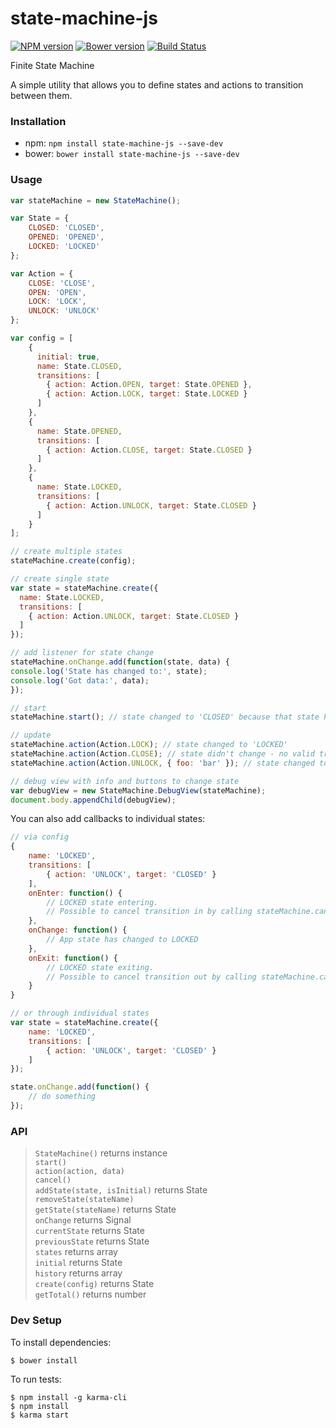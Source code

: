 # state-machine-js

[![NPM version](https://badge.fury.io/js/state-machine-js.svg)](http://badge.fury.io/js/state-machine-js) [![Bower version](https://badge.fury.io/bo/state-machine-js.svg)](http://badge.fury.io/bo/state-machine-js) [![Build Status](https://secure.travis-ci.org/ianmcgregor/state-machine-js.png)](https://travis-ci.org/ianmcgregor/state-machine-js)

Finite State Machine

A simple utility that allows you to define states and actions to transition between them.

### Installation

* npm: ```npm install state-machine-js --save-dev```
* bower: ```bower install state-machine-js --save-dev```

### Usage

```javascript
var stateMachine = new StateMachine();

var State = {
    CLOSED: 'CLOSED',
    OPENED: 'OPENED',
    LOCKED: 'LOCKED'
};

var Action = {
    CLOSE: 'CLOSE',
    OPEN: 'OPEN',
    LOCK: 'LOCK',
    UNLOCK: 'UNLOCK'
};

var config = [
    {
      initial: true,
      name: State.CLOSED,
      transitions: [
        { action: Action.OPEN, target: State.OPENED },
        { action: Action.LOCK, target: State.LOCKED }
      ]
    },
    {
      name: State.OPENED,
      transitions: [
        { action: Action.CLOSE, target: State.CLOSED }
      ]
    },
    {
      name: State.LOCKED,
      transitions: [
        { action: Action.UNLOCK, target: State.CLOSED }
      ]
    }
];

// create multiple states
stateMachine.create(config);

// create single state
var state = stateMachine.create({
  name: State.LOCKED,
  transitions: [
    { action: Action.UNLOCK, target: State.CLOSED }
  ]
});

// add listener for state change
stateMachine.onChange.add(function(state, data) {
console.log('State has changed to:', state);
console.log('Got data:', data);
});

// start
stateMachine.start(); // state changed to 'CLOSED' because that state has 'initial' flag

// update
stateMachine.action(Action.LOCK); // state changed to 'LOCKED'
stateMachine.action(Action.CLOSE); // state didn't change - no valid transition for 'CLOSE' from 'LOCKED'
stateMachine.action(Action.UNLOCK, { foo: 'bar' }); // state changed to 'CLOSED', date sent through

// debug view with info and buttons to change state
var debugView = new StateMachine.DebugView(stateMachine);
document.body.appendChild(debugView);

```

You can also add callbacks to individual states:

```javascript
// via config
{
	name: 'LOCKED',
	transitions: [
		{ action: 'UNLOCK', target: 'CLOSED' }
	],
	onEnter: function() {
		// LOCKED state entering.
		// Possible to cancel transition in by calling stateMachine.cancel()
	},
	onChange: function() {
		// App state has changed to LOCKED
	},
	onExit: function() {
		// LOCKED state exiting.
		// Possible to cancel transition out by calling stateMachine.cancel()
	}
}

// or through individual states
var state = stateMachine.create({
    name: 'LOCKED',
    transitions: [
        { action: 'UNLOCK', target: 'CLOSED' }
    ]
});

state.onChange.add(function() {
    // do something
});
```

### API

>`StateMachine()` returns instance  
`start()`  
`action(action, data)`  
`cancel()`  
`addState(state, isInitial)` returns State  
`removeState(stateName)`  
`getState(stateName)` returns State  
`onChange` returns Signal  
`currentState` returns State  
`previousState` returns State  
`states` returns array  
`initial` returns State  
`history` returns array  
`create(config)` returns State  
`getTotal()` returns number


### Dev Setup

To install dependencies:

```
$ bower install
```

To run tests:

```
$ npm install -g karma-cli
$ npm install
$ karma start
```
